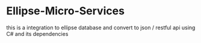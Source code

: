 # Ellipse-Micro-Services
this is a integration to ellipse database and convert to json / restful api using C# and its dependencies
